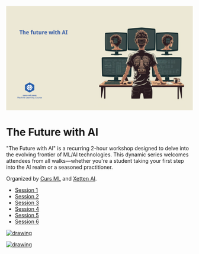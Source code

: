 ![poster](the_future_with_ai_poster.png)

# The Future with AI

"The Future with AI" is a recurring 2-hour workshop designed to delve into the evolving frontier of ML/AI technologies.
This dynamic series welcomes attendees from all walks—whether you're a student taking your first step into the AI realm
or a seasoned practitioner.

Organized by [Curs ML](https://www.curs-ml.com) and [Xetten AI](https://www.xetten.ai).

* [Session 1](session_1/Readme.md)
* [Session 2](session_2/Readme.md)
* [Session 3](session_3/Readme.md)
* [Session 4](session_4/Readme.md)
* [Session 5](session_5/Readme.md)
* [Session 6](session_6/Readme.md)

<a href="https://discord.gg/qd687uSW">
    <img src="https://assets-global.website-files.com/6257adef93867e50d84d30e2/6257d23c5fb25be7e0b6e220_Open%20Source%20Projects%20_%20Discord-7.svg" alt="drawing" width="100"/>
</a>
<p/>
<a href="https://www.meetup.com/meetup-group-twymnrcp/">
    <img src="https://cdn.worldvectorlogo.com/logos/meetup-1.svg" alt="drawing" width="100"/>
</a>
